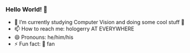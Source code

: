 ### Hello World! 👋

<!--
**hologerry/hologerry** is a ✨ _special_ ✨ repository because its `README.md` (this file) appears on your GitHub profile.

Here are some ideas to get you started:

- 🔭 I’m currently working and studying on Computer Vision
- 🌱 I’m currently learning at Peking University
- 💬 Ask me about 
- 📫 How to reach me: E-mail
- 😄 Pronouns: he/his
- ⚡ Fun fact: Music is the Power
-->

- 🔭 I’m currently studying Computer Vision and doing some cool stuff 🤖
- 📫 How to reach me: hologerry AT EVERYWHERE
- 😄 Pronouns: he/him/his
- ⚡ Fun fact: 🍎 fan
